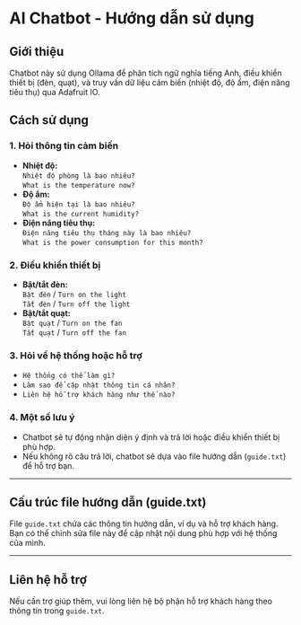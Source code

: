 # AI Chatbot - Hướng dẫn sử dụng

## Giới thiệu
Chatbot này sử dụng Ollama để phân tích ngữ nghĩa tiếng Anh, điều khiển thiết bị (đèn, quạt), và truy vấn dữ liệu cảm biến (nhiệt độ, độ ẩm, điện năng tiêu thụ) qua Adafruit IO.

## Cách sử dụng

### 1. Hỏi thông tin cảm biến
- **Nhiệt độ:**  
  `Nhiệt độ phòng là bao nhiêu?`  
  `What is the temperature now?`
- **Độ ẩm:**  
  `Độ ẩm hiện tại là bao nhiêu?`  
  `What is the current humidity?`
- **Điện năng tiêu thụ:**  
  `Điện năng tiêu thụ tháng này là bao nhiêu?`  
  `What is the power consumption for this month?`

### 2. Điều khiển thiết bị
- **Bật/tắt đèn:**  
  `Bật đèn` / `Turn on the light`  
  `Tắt đèn` / `Turn off the light`
- **Bật/tắt quạt:**  
  `Bật quạt` / `Turn on the fan`  
  `Tắt quạt` / `Turn off the fan`

### 3. Hỏi về hệ thống hoặc hỗ trợ
- `Hệ thống có thể làm gì?`
- `Làm sao để cập nhật thông tin cá nhân?`
- `Liên hệ hỗ trợ khách hàng như thế nào?`

### 4. Một số lưu ý
- Chatbot sẽ tự động nhận diện ý định và trả lời hoặc điều khiển thiết bị phù hợp.
- Nếu không rõ câu trả lời, chatbot sẽ dựa vào file hướng dẫn (`guide.txt`) để hỗ trợ bạn.

---

## Cấu trúc file hướng dẫn (guide.txt)
File `guide.txt` chứa các thông tin hướng dẫn, ví dụ và hỗ trợ khách hàng. Bạn có thể chỉnh sửa file này để cập nhật nội dung phù hợp với hệ thống của mình.

---

## Liên hệ hỗ trợ
Nếu cần trợ giúp thêm, vui lòng liên hệ bộ phận hỗ trợ khách hàng theo thông tin trong `guide.txt`.
